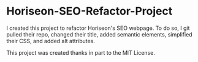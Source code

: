 # Horiseon-SEO-Refactor-Project

I created this project to refactor Horiseon's SEO webpage. To do so, I git pulled their repo, changed their title, added semantic elements, simplified their CSS, and added alt attributes. 

This project was created thanks in part to the MIT License.
